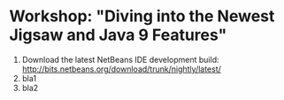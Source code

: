 # Workshop: "Diving into the Newest Jigsaw and Java 9 Features"

   1. Download the latest NetBeans IDE development build: 
http://bits.netbeans.org/download/trunk/nightly/latest/
   1. bla1
   1. bla2
